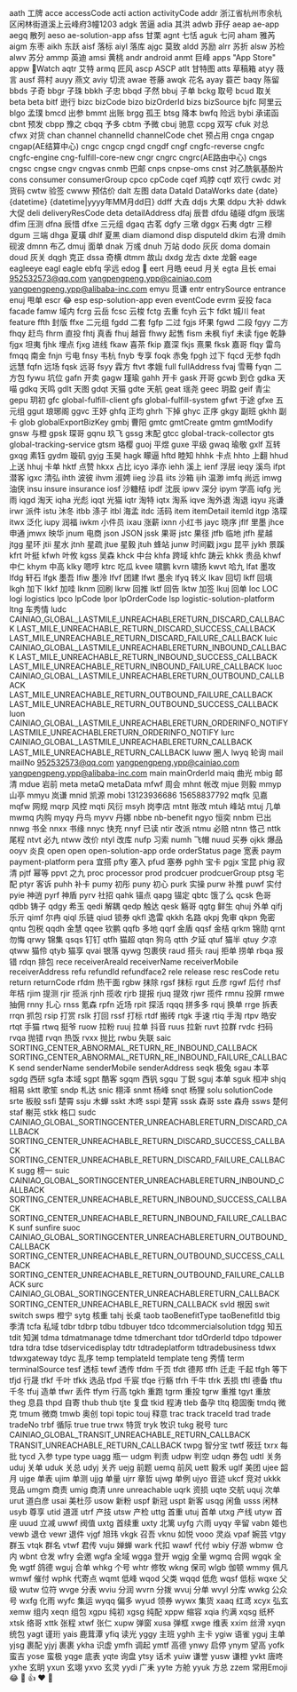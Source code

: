 aath 工牌
acce accessCode
acti action activityCode
addr 浙江省杭州市余杭区闲林街道溪上云峰府3幢1203
adgk 苦逼
adia 其洪
adwb 菲仔
aeap ae-app
aegq 散列
aeso ae-solution-app
afss 甘栗
agnt 七恬
aguk 七问
aham 雅芮
aigm 东枣
aikh 东跃
aisf 落标
aiyl 落库
ajgc 莫致
aldd 苏励
alrr 苏折
alsw 苏检
alwv 苏分
ammp 英迪
amsi 黄桃
andr android
anmt 巨峰
apps "App Store"
appw Watch
aqtr 艾特
armq 匠风
ascp ASCP
atlt 甘特图
atts 草稿箱
atyy 薇言
ausf 蒋村
auyy 燕文
aviy 切流
awae 苍藤
awqk 花名
ayay 蓑芒
baqy 陈留
bbds 子奇
bbgr 子珠
bbkh 子忠
bbqd 子然
bbuj 子单
bckg 取号
bcud 取关
beta beta
bitf 逊行
bizc bizCode
bizo bizOrderId
bizs bizSource
bjfc 阿里云
blgo 孟璞
bmcd 出参
bmmt 出账
brgg 孤王
btsg 降本
bwfq 险远
bybi 承诺函
cbnt 预发
cbpp 豫之
cbqq 予多
cbtm 予微
cbuj 驰意
ccpg 双写
cfuk 对总
cfwx 对货
chan channel channelId channelCode
chet 预占用
cnga cngap cngap(AE结算中心)
cngc cngcp
cngd cngdf
cngf cngfc-reverse cngfc cngfc-engine cng-fulfill-core-new
cngr cngrc cngrc(AE路由中心)
cngs cngsc cngse
cngv cngvas
cnmb 巴邮
cnps cnpse-oms
cnst 对乙酰氨基酚片
cons consumer consumerGroup
cpco cpCode
cqef 鸡脖
cqtf 欢行
cwdc 对货码
cwtw 验签
cwww 预估价
dalt 左图
data DataId DataWorks
date {date} {datetime} {datetime|yyyy年MM月dd日}
ddff 大垚
ddjs 大果
ddpu 大补
ddwk 大促
deli deliveryResCode
deta detailAddress
dfaj 辰昔
dfdu 磕碰
dfgm 辰瑞
dfim 压测
dfna 辰惜
dfxe 三元组
dgaq 古茗
dgfy 三墩
dggx 石夷
dgtr 三穆
dgum 三端
dhga 夏璜
dhlf 夏黑
diam diamond
disp disputeId
dkim 右滑
dmih 砚波
dmnn 布乙
dmuj 面单
dnak 万彧
dnuh 万站
dodo 灰灰
doma domain
doud 灰关
dqgh 克正
dssa 奇横
dtmm 故山
dxdg 龙古
dxte 龙磐
eage eagleeye
eagl eagle
ebfq 孚远
edog 🐶
eert 月皓
eeud 月关
egta 且长
emai 952532573@qq.com yangpengpeng.ypp@cainiao.com yangpengpeng.ypp@alibaba-inc.com
emyu 觅谦
entr entrySource entrance
enuj 甩单
escr 😂
esp  esp-solution-app
even eventCode
evrm 妥投
faca facade
famw 域内
fcrg 云岳
fcsc 云梭
fctg 去重
fcyh 云卞
fdkt 城川
feat feature
ffth 封版
ffxe 二元组
fgdd 二套
fgfp 二过
fgjs 坏果
fgwd 二段
fgyy 二方
fhqy 赶鸟
fhrm 直投
fhtj 真香
fhuj 越音
fhwy 起售
fism 未枫
fiyf 未读
fjge 乾静
fjgx 坦夷
fjhk 埋点
fjxg 进线
fkaw 喜茶
fkip 嘉深
fkjs 熹果
fksk 嘉哥
flqy 雷鸟
fmqq 南金
fnjn 亏电
fnsy 韦杭
fnyb 专享
foqk 赤兔
fpgh 过下
fqcd 无参
fqdh 远慧
fqfn 远场
fqsk 远哥
fsyy 霖方
ftvt 孝娥
full fullAddress
fvaj 雪蓦
fyqn 二方包
fywu 坑位
gafn 开卖
gagw 瑾瑜
gahh 开卡
gask 开哥
gcwb 到仓
gdka 天喵
gdkq 天鸣
gdlt 天图
gdqt 天猫
gdte 天航
geat 瑶尧
geec 玥盈
geif 青尘
gepu 玥初
gfc  global-fulfill-client
gfs  global-fulfill-system
gfwt 于途
gfxe 五元组
ggut 琅琊阁
ggvc 王妤
ghfq 正均
ghrh 下掉
ghyc 正序
gkgy 副班
gkhh 副卡
glob globalExportBizKey
gmbj 曹阳
gmtc gmtCreate
gmtm gmtModify
gnsw 与橙
gpsk 琛哥
gqnu 玖飞
gssg 末配
gtcc global-track-collector
gts  global-tracking-service
gtsm 珞樱
guoj 平煜
guxe 平级
gwaq 瑜敬
gxlf 互转
gxqg 素钰
gydm 璇矶
gyjg 玉昊
hagk 矇逼
hftd 睦知
hhhk 卡点
hhto 上翻
hhud 上送
hhuj 卡单
hktf 点赞
hkxx 占比
icyo 泽亦
iehh 溪上
ienf 浮层
ieqy 溪鸟
ifpt 潜客
igxc 清弘
ihth 波彼
ihvm 淑娉
iieg 沙县
iits 沙箱
ijih 温渺
imfq 尚远
imwg 油侠
insu insure insurance
iosf 沙糖桔
ipdf 沈辰
ipwv 深分
ipym 学高
iqfg 光雨
iqgd 淘天
iqha 光彪
iqqt 光猫
iqtr 淘特
iqtx 淘系
iqve 淘外退 淘退
iqyu 兆谦
irwr 派件
istu 沐冬
itbb 涤子
itbl 海孟
itdc 活码
item itemDetail itemId
itgp 洛琛
itwx 泛化
iupy 润福
iwkm 小件员
ixau 涨薪
ixnn 小红书
jayc 晓序
jflf 里墨
jhce 申通
jmwx 映华
jnum 电商
json JSON
jssk 果哥
jstc 果径
jtfb 临地
jtfh 星越
jtgg 星环
jtii 星水
jtnh 星疏
jtue 星毅
jtuh 蜂站
junw 时间戳
jxgu 昆平
jykh 景蹊
kfrt 叶挺
kfwh 叶攸
kgss 吴森
khck 中台
khfa 跨域
khfc 踌云
khkk 贵品
khwf 中仁
khym 中高
klky 嗯哼
ktrc 吃瓜
kvee 啸鹏
kvrn 啸扬
kwvt 哈九
lfat 墨攻
lfdg 轩石
lfgk 墨吾
lfiw 墨泠
lfvf 团建
lfwt 墨余
lfyq 转义
lkav 回切
lkff 回填
lkgh 加下
lkkf 加哇
lknm 回刷
lkrw 回推
lktf 回告
lktw 加签
lkuj 回单
loc  LOC
logi logistics
lpco lpCode
lpor lpOrderCode
lsp  logistic-solution-platform
ltng 车秀情
ludc CAINIAO_GLOBAL_LASTMILE_UNREACHABLERETURN_DISCARD_CALLBACK LAST_MILE_UNREACHABLE_RETURN_DISCARD_SUCCESS_CALLBACK LAST_MILE_UNREACHABLE_RETURN_DISCARD_FAILURE_CALLBACK
luic CAINIAO_GLOBAL_LASTMILE_UNREACHABLERETURN_INBOUND_CALLBACK LAST_MILE_UNREACHABLE_RETURN_INBOUND_SUCCESS_CALLBACK LAST_MILE_UNREACHABLE_RETURN_INBOUND_FAILURE_CALLBACK
luoc CAINIAO_GLOBAL_LASTMILE_UNREACHABLERETURN_OUTBOUND_CALLBACK LAST_MILE_UNREACHABLE_RETURN_OUTBOUND_FAILURE_CALLBACK LAST_MILE_UNREACHABLE_RETURN_OUTBOUND_SUCCESS_CALLBACK
luon CAINIAO_GLOBAL_LASTMILE_UNREACHABLERETURN_ORDERINFO_NOTIFY LASTMILE_UNREACHABLERETURN_ORDERINFO_NOTIFY
lurc CAINIAO_GLOBAL_LASTMILE_UNREACHABLERETURN_CALLBACK LAST_MILE_UNREACHABLE_RETURN_CALLBACK
luww 圈人
lwyq 轮询
mail mailNo 952532573@qq.com yangpengpeng.ypp@cainiao.com yangpengpeng.ypp@alibaba-inc.com
main mainOrderId
maiq 曲光
mbig 邮清
mdue 岩前
meta metaQ metaData
mfwf 周会
mhnt 帐改
mjue 则毅
mmyp 山亭
mmyu 岚谦
mnid 凯源
mobi 13123936686 15658837792
mqfk 见嘉
mqfw 网规
mqrp 风控
mqti 风衍
msyh 岗李店
mtnt 账改
mtuh 峰站
mtuj 几单
mwmq 内购
myqy 丹鸟
myvv 丹娜
nbbe nb-benefit
ngyo 恒奕
nnbm 已出
nnwg 书全
nnxx 书缘
nnyc 快充
nnyf 已读
ntir 改派
ntmu 必赔
ntnn 恪己
nttk 尾程
ntvt 必九
ntww 改价
ntyl 改库
nufp 习索
numh 飞帽
nuud 买券
ojkk 爆品
ooyv 炎良
open open open-solution-app
orde orderStatus
page 宽表
paym payment-platform
pera 宜搭
pfty 塞入
pfud 塞券
pghh 宝卡
pgjx 宝昆
phig 寂清
pjtf 幂等
ppvt 之九
proc processor
prod prodcuer prodcuerGroup
ptsg 宅配
ptyr 客诉
puhh 补卡
pumy 初彤
puny 初心
purk 实操
purw 补推
puwf 实付
pyie 神逍
pyrf 神盾
pyrv 社招
qahk 锚点
qapg 锚定
qbtc 饿了么
qcsk 色哥
qdbb 铸子
qdgy 希玉
qedi 解耦
qedp 触达
qesk 觞哥
qgtg 鲜生
qhuj 外单
qifj 乐亓
qimf 尔冉
qiql 乐链
qiud 锁券
qkfl 逸雷
qkkh 名路
qkpj 免审
qkpn 免密
qntu 包税
qqdh 金慧
qqee 钦鹏
qqfb 多地
qqrf 金盾
qqsf 金桔
qrkm 锦勋
qrnt 勿悔
qrwy 锦集
qsqs 钉钉
qtfh 猫超
qtqn 狗乌
qtth 夕延
qtuf 猫半
qtuy 夕凉
qtww 猫伶
qtyb 猫享
qvai 银落
qywg 包裹侠
raud 搭头
rauj 拒单 捞单
rbqa 报错
rdqn 排包
rece receiverAreaId receiverName receiverMobile receiverAddress
refu refundId refundface2
rele release
resc resCode
retu return returnCode
rfdm 热干面
rgbw 抹除
rgsf 抹标
rgut 丘彦
rgwf 后付
rhsf 年桔
rjim 提测
rjir 揽派
rjnh 揽收
rjrb 提报
rjuq 提效
rjwr 揽件
rmnu 投屏
rmwe 抽佣
rnny 扎心
rnss 氪森
rpfn 近场
rpit 探活
rqqq 拼多多
rquj 换单
rrge 拆表
rrqn 抓包
rsip 打赏
rslk 打回
rssf 打标
rtdf 搬砖
rtgk 手速
rtiq 手淘
rtpv 皓安
rtqt 手猫
rtwq 挺爷
ruow 拉粉
ruuj 拉单 抖音
ruus 拉新
ruvt 拉群
rvdc 扫码
rvqa 抛错
rvqn 热饭
rvxx 抛比
rwbu 失联
saic SORTING_CENTER_ABNORMAL_RETURN_RE_INBOUND_CALLBACK SORTING_CENTER_ABNORMAL_RETURN_RE_INBOUND_FAILURE_CALLBACK
send senderName senderMobile senderAddress
seqk 极兔
sgau 本莘
sgdg 西研
sgfa 本域
sgpt 酷客
sgqm 西钒
sgqu 丁鋭
sguj 本单
sguk 桓冲
shjq 相易
sktt 歌笙
sndp 札达
snic 栩泽
snmt 杨峰
snqt 杨狸
solu solutionCode
srte 板般
ssfi 楚霄
ssju 木蝉
sskt 木咚
sspi 楚宵
sssk 森哥
sste 森舟
ssws 楚何
staf 榭芫
stkk 格口
sudc CAINIAO_GLOBAL_SORTINGCENTER_UNREACHABLERETURN_DISCARD_CALLBACK SORTING_CENTER_UNREACHABLE_RETURN_DISCARD_SUCCESS_CALLBACK SORTING_CENTER_UNREACHABLE_RETURN_DISCARD_FAILURE_CALLBACK
sugg 榜一
suic CAINIAO_GLOBAL_SORTINGCENTER_UNREACHABLERETURN_INBOUND_CALLBACK SORTING_CENTER_UNREACHABLE_RETURN_INBOUND_SUCCESS_CALLBACK SORTING_CENTER_UNREACHABLE_RETURN_INBOUND_FAILURE_CALLBACK
sunf sunfire
suoc CAINIAO_GLOBAL_SORTINGCENTER_UNREACHABLERETURN_OUTBOUND_CALLBACK SORTING_CENTER_UNREACHABLE_RETURN_OUTBOUND_SUCCESS_CALLBACK SORTING_CENTER_UNREACHABLE_RETURN_OUTBOUND_FAILURE_CALLBACK
surc CAINIAO_GLOBAL_SORTINGCENTER_UNREACHABLERETURN_CALLBACK SORTING_CENTER_UNREACHABLE_RETURN_CALLBACK
svld 根因
swit switch
swps 橙宁
sytg 核重
tahj 长桌
taob taoBenefitType taoBenefitId
tbig 季清
tcfa 私域
tdbr tdbrp
tdbu tdbuyer
tdco tdcommercialsolution
tdgg 知五
tdit 知渊
tdma tdmatmanage
tdme tdmerchant
tdor tdOrderId
tdpo tdpower
tdra tdra
tdse tdservicedisplay
tdtr tdtradeplatform tdtradebusiness
tdwx tdwxgateway
tdyc 乱序
temp templateId template
teng 秀情
term terminalSource
tesf 透标
tewf 透传
tfdm 千页
tfdt 德邦
tffh 迁走 千起
tfgh 等下
tfjd 行晟
tfkf 千叶
tfkk 选品
tfpd 千宸
tfqe 行觞
tfrh 千牛
tfrk 丢损
tftl 德备
tftu 千冬
tfuj 造单
tfwr 丢件
tfym 行高
tgkh 重跑
tgrm 重投
tgrw 重推
tgyt 重放
theg 息县
thpd 自寄
thub thub
tjte 复盘
tkid 程涛
tleb 备孕
tltq 稳固衡
tmdq 微克
tmum 微商
tmwb 奥创
topi topic
touj 释意
trac track traceId
trad trade tradeNo
trbf 循际
true true
trwx 特货
tryk 牧识
tukg 税号
turc CAINIAO_GLOBAL_TRANSIT_UNREACHABLE_RETURN_CALLBACK TRANSIT_UNREACHABLE_RETURN_CALLBACK
twpg 智分宝
twtf 筱廷
txrx 每批
tycd 入参
type type
uagg 瓶一
udgm 判责
udpw 判空
udqn 券包
udtl 关务
uduj 关单
uduk 关总
udyj 关齐
uejg 前题
uemq 前风
uett 毅禾
uglf 美团
ujee 韶月
ujge 单表
ujim 单测
ujjg 单量
ujrr 章哲
ujwg 单例
ujyo 音迹
ukcf 竞对
ukkk 竞品
umgm 商责
umig 商清
unre unreachable
uqrk 资损
uqte 交航
uquj 次单
urut 道白彦
usai 美杜莎
usow 新粉
uspf 新冠
uspt 新客
usqg 闲鱼
usss 闲林
usyb 尊享
utid 道涯
utrf 产技
utsw 产检
uttg 首重
utuj 首单
utxg 产线
utyw 首座
uuud 立减
uwwf 阀值
uxtg 首续重
uxty 北篱
uyfg 六雨
uyqy 辛留
vabn 姬也
vewb 退仓
vewr 退件
vjgf 旭玮
vkgk 召吾
vknu 如悦
vooo 灵焱
vpaf 婉芸
vtgy 群玉
vtqk 群名
vtwf 君传
vuju 婵蝉
wark 代扣
wawf 代付
wbiy 仔游
wbmw 仓内
wbnt 仓发
wfry 会邀
wgfa 全域
wgga 登开
wgjg 全量
wgmq 合网
wgqk 全免
wgtf 鸽德
wguj 合单
whkg 个号
whtr 修牧
wkng 保司
wlgb 伽顿
wmmy 佩凡
wmwf 催付
wphk 代寄点
wqmt 低峰
wqod 父类
wqqd 低危
wqsf 低标
wqxe 父级
wutw 位符
wvge 分表
wviu 分润
wvrn 分拨
wvuj 分单
wvyl 分库
wwkg 公众号
wxfg 化雨
wyfc 集运
wyqq 偏多
wyud 领券
wywx 集货
xaaq 红鸢
xcyx 弘玄
xemw 组内
xeqn 组包
xgpu 纯初
xgsg 纯配
xppw 缩容
xqia 约满
xqsg 纸杯
xtsk 络哥
xttk 张程
xtwf 张仁
xupw 弹窗
xusa 弹框
xwge 维表
xxim 丝滑
xyqn 统包
yagt 谨珩
yais 鹿茸潭
yfiq 读光
yggy 主班
yghh 主卡
ygiw 语雀
yguj 主单
yjsg 裹配
yjyj 裹裹
ykha 识虚
ymfh 调起
ymtf 高德
ynwy 启停
ynym 望高
yofk 蛮吉
yose 蛮极
yqge 底表
yqte 询盘
ytsy 话术
yuiw 谦誉
yusw 谦橙
yvkt 唐咚
yxhe 玄眀
yxun 玄翊
yxvo 玄灵
yydi 广耒
yyte 方舱
yyuk 方总
zzem 常用Emoji 😂 🐶 👍 ❤️ 🙏